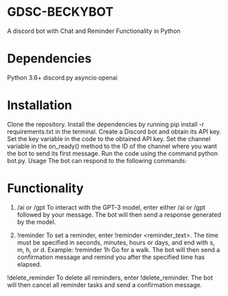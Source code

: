 # GDSC-BECKYBOT
A discord bot with Chat and Reminder Functionality in Python


# Dependencies
Python 3.6+
discord.py
asyncio
openai


# Installation
Clone the repository.
Install the dependencies by running pip install -r requirements.txt in the terminal.
Create a Discord bot and obtain its API key.
Set the key variable in the code to the obtained API key.
Set the channel variable in the on_ready() method to the ID of the channel where you want the bot to send its first message.
Run the code using the command python bot.py.
Usage
The bot can respond to the following commands:


# Functionality

1. /ai or /gpt
To interact with the GPT-3 model, enter either /ai or /gpt followed by your message. The bot will then send a response generated by the model.

2. !reminder
To set a reminder, enter !reminder <time> <reminder_text>. The time must be specified in seconds, minutes, hours or days, and end with s, m, h, or d. Example: !reminder 1h Go for a walk. The bot will then send a confirmation message and remind you after the specified time has elapsed.

!delete_reminder
To delete all reminders, enter !delete_reminder. The bot will then cancel all reminder tasks and send a confirmation message.
